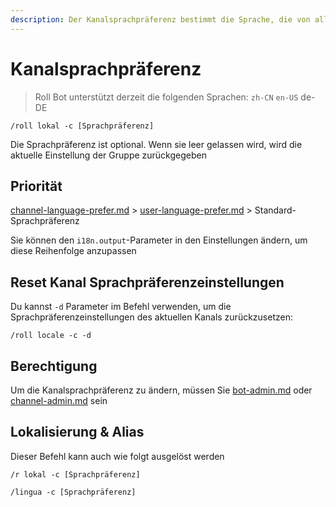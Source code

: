 ```yaml
---
description: Der Kanalsprachpräferenz bestimmt die Sprache, die von allen Benutzern im Kanal bei der Interaktion mit Roll Bot verwendet wird
---
```


# Kanalsprachpräferenz

> Roll Bot unterstützt derzeit die folgenden Sprachen: `zh-CN` `en-US` de-DE

```
/roll lokal -c [Sprachpräferenz]
```

Die Sprachpräferenz ist optional. Wenn sie leer gelassen wird, wird die aktuelle Einstellung der Gruppe zurückgegeben

## Priorität

[channel-language-prefer.md](channel-language-prefer.md "Erwähnung") > [user-language-prefer.md](user-language-prefer.md "Erwähnung") > Standard-Sprachpräferenz

Sie können den `i18n.output`-Parameter in den Einstellungen ändern, um diese Reihenfolge anzupassen

## Reset Kanal Sprachpräferenzeinstellungen

Du kannst `-d` Parameter im Befehl verwenden, um die Sprachpräferenzeinstellungen des aktuellen Kanals zurückzusetzen:

```
/roll locale -c -d
```

## Berechtigung

Um die Kanalsprachpräferenz zu ändern, müssen Sie [bot-admin.md](../permission/bot-admin.md "Erwähnung") oder [channel-admin.md](../permission/channel-admin.md "Erwähnung") sein

## Lokalisierung & Alias

Dieser Befehl kann auch wie folgt ausgelöst werden

```
/r lokal -c [Sprachpräferenz]

/lingua -c [Sprachpräferenz]
```
